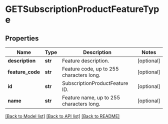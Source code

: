 # GETSubscriptionProductFeatureType

## Properties
Name | Type | Description | Notes
------------ | ------------- | ------------- | -------------
**description** | **str** | Feature description.  | [optional] 
**feature_code** | **str** | Feature code, up to 255 characters long.  | [optional] 
**id** | **str** | SubscriptionProductFeature ID.  | [optional] 
**name** | **str** | Feature name, up to 255 characters long.  | [optional] 

[[Back to Model list]](../README.md#documentation-for-models) [[Back to API list]](../README.md#documentation-for-api-endpoints) [[Back to README]](../README.md)



